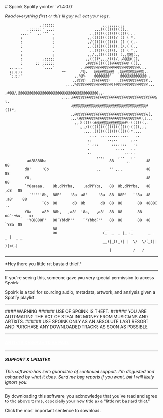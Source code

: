 
<div class="row">
<div class="col" style="min-width:300px;" markdown="1">
# Spoink
Spotify yoinker
`v1.4.0.0`

*Read everything first or this lil guy will eat your legs.*

<div class="row">
<div class="col" markdown="1">
    
                    ,;;;;;;                      ,,,,,,,,,,                       
              ,;;;;;;' ,,,;                  ,,,(((((((((((,,,                    
           ;;;;'   ,,'''  ;                ,,((((((((((((((((,,.                  
           ;              ;               ,,(((((((((((/ (( ( *,                  
           ;              ;               ,/(((((((((((( (( ( (,.                 
           ;              ;               ,,((((((((((((.(/.( (,,                 
           ;              ;                ,,((((((((((, (( ( *,,                  
           ;              ;               ,,/,,((((((((( (,,@@@(,,                
           ;         ,;;;;;              ,,((((*,,,/(((/,,&@@@(((,                
           ;      ;; ;;;;;;              ,#@@@@((((((@@@@@@@@((((,,               
      ,;;;;;         `;;;;'            ,,@@@@@@@@@@@@@@@@@@@@@@@@@,,,             
      ;;;;;;                  ~~      ,*@.   @@@@@@@@@  ,@@@@@@@@@@@,,            
      `;;;;'                        ,,%@%    @@@@@@@'    @@@@@@@@@@@@,,           
                                   .,@@@@  .@@@@@@@@    ,@@@@@@@@@@@@@,,          
                                .,,,%@@@@@@@@@@@@@@@@)(@@@@@@@@@@@@@@@,,,         
                              ,#@@/,@@@@@@@@@@@@@@@@@@@@@@@@@@@@@@@@@@@@@,,.      
                              ,,,,,@@@@@@@@@@@@@@@@@@@@@@@@@@@@@@@@@@@@@@&(,      
                                  ,@@@@@@@@@@@@@@@@@@@@@@@@@@@@@@@@@@#(((*,       
                                  ,,@@@@@@@@@@@@@@@@@@@@@@@@@@@@@@@@@&(,          
                                  .,,(#@@@@@@@@@@@@@@@@@@@@@@@@@@@((((,.          
                                    ,,(((((((#@@@@@@@@@@@@&#((((((((,,            
                                      ,,,/((((((((((((((((((((((((,,,             
                                        .,,,,(((((((((((((((((*,,,,               
                                           ,,,  .,,,,,,,,,,,,   .,                
                                          ,,       ..,..     .,,.                 
                                          . ,,,      ,,,,,,,   .,                 
                                          ,            .,,,   ,,                  
                                          ,,               .,,,.                  
                                              ,,,,      ,,.   ,.       
              ad88888ba                             88      ,,       88         88
             d8'     '8b                      .,    '' ,,,           88         88
             Y8,                                                     88         88
             `Y8aaaaa,    8b,dPPYba,    ,adPPYba,   88  8b,dPPYba,   88   ,d8   88
               `'''''8b,  88P'    '8a  a8'     '8a  88  88P'   `'8a  88 ,a8'    88
                     `8b  88       d8  8b       d8  88  88       88  8888[      ''
             Y8a     a8P  88b,   ,a8'  '8a,   ,a8'  88  88       88  88`'Yba,   aa
              'Y88888P'   88`YbbdP''    `'YbbdP''   88  88       88  88   `Y8a  88
                          88                      __          _                   
                          88                     (_  _  _.|_.(_       _ . _ |  _ _
                                                 __)|_)(_)| || \/  \/(_)|| )|<(-| 
                                                    |          /   /              
</div>
<div class="col" markdown="1">
<hr>
*Hey there you little rat bastard thief.*
<hr>

If you're seeing this, someone gave you very special permission to access Spoink.

Spoink is a tool for sourcing audio, metadata, artwork, and analysis given a Spotify playlist.
<br>
<hr>
#### WARNING
###### USE OF SPOINK IS THEFT. 
###### YOU ARE AUTOMATING THE ACT OF STEALING MONEY FROM MUSICIANS AND ARTISTS. 
###### USE SPOINK ONLY AS AN ABSOLUTE LAST RESORT AND PURCHASE ANY DOWNLOADED TRACKS AS SOON AS POSSIBLE.

<hr>
<h4><a href="https://drive.google.com/uc?export=download&id=1iN3TIbUv2m8xustbZZXs_rOPSs6iNXmb" target="_blank" style="color: white;"> ARTISTS DESERVE TO BE PAID.</a></h4>
<hr>

##### SUPPORT & UPDATES
*This software has zero guarantee of continued support. I'm disgusted and ashamed by what it does. Send me bug reports if you want, but I will likely ignore you.*

<hr>
By downloading this software, you acknowledge that you've read and agree to the above terms, especially your new title as a "little rat bastard thief."

Click the most important sentence to download.
</div>
</div>

